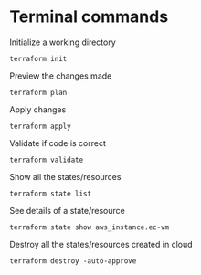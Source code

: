 # Terminal commands

Initialize a working directory

    terraform init

Preview the changes made

    terraform plan

Apply changes

    terraform apply

Validate if code is correct

    terraform validate

Show all the states/resources

    terraform state list

See details of a state/resource

    terraform state show aws_instance.ec-vm

Destroy all the states/resources created in cloud

    terraform destroy -auto-approve
